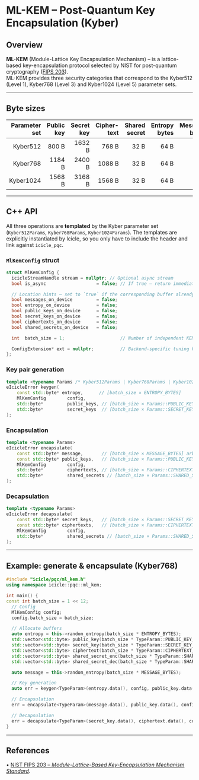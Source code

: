 # ML-KEM – Post-Quantum Key Encapsulation (Kyber)

## Overview

**ML-KEM** (Module-Lattice Key Encapsulation Mechanism) – is a lattice-based key-encapsulation protocol selected by NIST for post-quantum cryptography ([FIPS 203](https://csrc.nist.gov/pubs/fips/203/final)).  
ML-KEM provides three security categories that correspond to the Kyber512 (Level 1), Kyber768 (Level 3) and Kyber1024 (Level 5) parameter sets.

---

## Byte sizes

| Parameter set | Public key | Secret key | Cipher-text | Shared secret | Entropy bytes | Message bytes | Security category |
|--------------:|-----------:|-----------:|------------:|--------------:|--------------:|--------------:|-------------------|
| Kyber512      | 800 B      | 1632 B     | 768 B       | 32 B          | 64 B          | 32 B          | **Level 1** |
| Kyber768      | 1184 B     | 2400 B     | 1088 B      | 32 B          | 64 B          | 32 B          | **Level 3** |
| Kyber1024     | 1568 B     | 3168 B     | 1568 B      | 32 B          | 64 B          | 32 B          | **Level 5** |

---

## C++ API

All three operations are **templated** by the Kyber parameter set (`Kyber512Params`, `Kyber768Params`, `Kyber1024Params`).  The templates are explicitly instantiated by Icicle, so you only have to include the header and link against `icicle_pqc`.

### `MlKemConfig` struct

```cpp
struct MlKemConfig {
  icicleStreamHandle stream = nullptr; // Optional async stream
  bool is_async                   = false; // If true – return immediately and synchronize later

  // Location hints – set to `true` if the corresponding buffer already resides on the device
  bool messages_on_device         = false;
  bool entropy_on_device          = false;
  bool public_keys_on_device      = false;
  bool secret_keys_on_device      = false;
  bool ciphertexts_on_device      = false;
  bool shared_secrets_on_device   = false;

  int  batch_size = 1;                     // Number of independent KEMs processed in parallel

  ConfigExtension* ext = nullptr;          // Backend-specific tuning knobs (optional)
};
```

### Key pair generation

```cpp
template <typename Params /* Kyber512Params | Kyber768Params | Kyber1024Params */>
eIcicleError keygen(
    const std::byte* entropy,      // [batch_size × ENTROPY_BYTES]
    MlKemConfig        config,
    std::byte*         public_keys, // [batch_size × Params::PUBLIC_KEY_BYTES]
    std::byte*         secret_keys  // [batch_size × Params::SECRET_KEY_BYTES]
);
```

### Encapsulation

```cpp
template <typename Params>
eIcicleError encapsulate(
    const std::byte* message,       // [batch_size × MESSAGE_BYTES] arbitrary plaintext
    const std::byte* public_keys,   // [batch_size × Params::PUBLIC_KEY_BYTES]
    MlKemConfig        config,
    std::byte*         ciphertexts, // [batch_size × Params::CIPHERTEXT_BYTES]
    std::byte*         shared_secrets // [batch_size × Params::SHARED_SECRET_BYTES]
);
```

### Decapsulation

```cpp
template <typename Params>
eIcicleError decapsulate(
    const std::byte* secret_keys,   // [batch_size × Params::SECRET_KEY_BYTES]
    const std::byte* ciphertexts,   // [batch_size × Params::CIPHERTEXT_BYTES]
    MlKemConfig        config,
    std::byte*         shared_secrets // [batch_size × Params::SHARED_SECRET_BYTES]
);
```

---

## Example: generate & encapsulate (Kyber768)

```cpp
#include "icicle/pqc/ml_kem.h"
using namespace icicle::pqc::ml_kem;

int main() {
const int batch_size = 1 << 12;
  // Config
  MlKemConfig config;
  config.batch_size = batch_size;

  // Allocate buffers
  auto entropy = this->random_entropy(batch_size * ENTROPY_BYTES);
  std::vector<std::byte> public_key(batch_size * TypeParam::PUBLIC_KEY_BYTES);
  std::vector<std::byte> secret_key(batch_size * TypeParam::SECRET_KEY_BYTES);
  std::vector<std::byte> ciphertext(batch_size * TypeParam::CIPHERTEXT_BYTES);
  std::vector<std::byte> shared_secret_enc(batch_size * TypeParam::SHARED_SECRET_BYTES);
  std::vector<std::byte> shared_secret_dec(batch_size * TypeParam::SHARED_SECRET_BYTES);

  auto message = this->random_entropy(batch_size * MESSAGE_BYTES);

  // Key generation
  auto err = keygen<TypeParam>(entropy.data(), config, public_key.data(), secret_key.data());

  // Encapsulation
  err = encapsulate<TypeParam>(message.data(), public_key.data(), config, ciphertext.data(), shared_secret_enc.data());

  // Decapsulation
  err = decapsulate<TypeParam>(secret_key.data(), ciphertext.data(), config, shared_secret_dec.data());
}
```

---

## References  

• [NIST FIPS 203 – *Module-Lattice-Based Key-Encapsulation Mechanism Standard*](https://csrc.nist.gov/pubs/fips/203/final).
